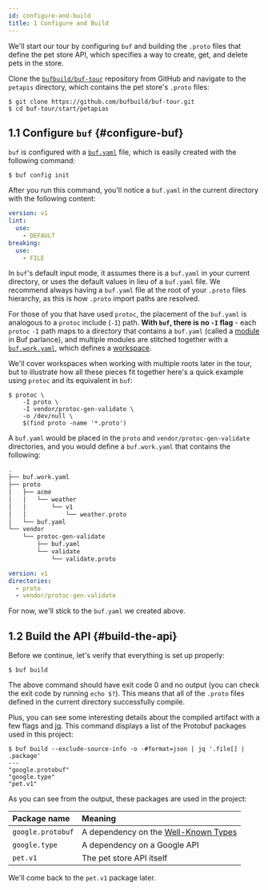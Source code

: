 ```yaml
---
id: configure-and-build
title: 1 Configure and Build
---
```


We'll start our tour by configuring `buf` and building the `.proto` files that define
the pet store API, which specifies a way to create, get, and delete pets in the store.

Clone the [`bufbuild/buf-tour`][tour_repo] repository from GitHub and navigate to the
`petapis` directory, which contains the pet store's `.proto` files:

```terminal
$ git clone https://github.com/bufbuild/buf-tour.git
$ cd buf-tour/start/petapias
```

## 1.1 Configure `buf` {#configure-buf}

`buf` is configured with a [`buf.yaml`](../configuration/v1/buf-yaml.md) file, which is easily
created with the following command:

```terminal
$ buf config init
```

After you run this command, you'll notice a `buf.yaml` in the current directory with the
following content:

```yaml title="buf.yaml"
version: v1
lint:
  use:
    - DEFAULT
breaking:
  use:
    - FILE
```

In `buf`'s default input mode, it assumes there is a `buf.yaml` in your current directory, or uses
the default values in lieu of a `buf.yaml` file. We recommend always having a `buf.yaml` file at the
root of your `.proto` files hierarchy, as this is how `.proto` import paths are resolved.

For those of you that have used `protoc`, the placement of the `buf.yaml` is analogous to a `protoc`
include (`-I`) path. **With `buf`, there is no `-I` flag** - each `protoc` `-I` path maps to a directory
that contains a `buf.yaml` (called a [module](../bsr/overview.md#module) in Buf parlance), and multiple modules
are stitched together with a [`buf.work.yaml`](../configuration/v1/buf-work-yaml.md), which defines a
[workspace](../reference/workspaces.md).

We'll cover workspaces when working with multiple roots later in the tour, but to illustrate how all these pieces
fit together here's a quick example using `protoc` and its equivalent in `buf`:

```terminal
$ protoc \
    -I proto \
    -I vendor/protoc-gen-validate \
    -o /dev/null \
    $(find proto -name '*.proto')
```

A `buf.yaml` would be placed in the `proto` and `vendor/protoc-gen-validate` directories, and you would define
a `buf.work.yaml` that contains the following:

```sh
.
├── buf.work.yaml
├── proto
│   ├── acme
│   │   └── weather
│   │       └── v1
│   │           └── weather.proto
│   └── buf.yaml
└── vendor
    └── protoc-gen-validate
        ├── buf.yaml
        └── validate
            └── validate.proto
```

```yaml title="buf.work"
version: v1
directories:
  - proto
  - vendor/protoc-gen-validate
```

For now, we'll stick to the `buf.yaml` we created above.

## 1.2 Build the API {#build-the-api}

Before we continue, let's verify that everything is set up properly:

```terminal
$ buf build
```

The above command should have exit code 0 and no output (you can check the exit code by
running `echo $?`). This means that all of the `.proto` files defined in the current
directory successfully compile.

Plus, you can see some interesting details about the compiled artifact with a few flags and
[jq](https://stedolan.github.io/jq). This command displays a list of the Protobuf packages used
in this project:

```terminal
$ buf build --exclude-source-info -o -#format=json | jq '.file[] | .package'
---
"google.protobuf"
"google.type"
"pet.v1"
```

As you can see from the output, these packages are used in the project:

Package name | Meaning
:------------|:-------
`google.protobuf` | A dependency on the [Well-Known Types](https://developers.google.com/protocol-buffers/docs/reference/google.protobuf)
`google.type` | A dependency on a Google API
`pet.v1` | The pet store API itself

We'll come back to the `pet.v1` package later.


[tour_repo]: https://github.com/bufbuild/buf-tour.git